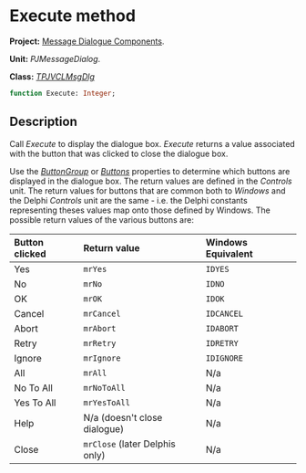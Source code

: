 # Execute method #

**Project:** [Message Dialogue Components](MessageDialogComponents.md).

**Unit:** _PJMessageDialog_.

**Class:** _[TPJVCLMsgDlg](TPJVCLMsgDlg.md)_

```pascal
function Execute: Integer;
```

## Description ##

Call _Execute_ to display the dialogue box. _Execute_ returns a value associated with the button that was clicked to close the dialogue box.

Use the _[ButtonGroup](TPJVCLMsgDlgButtonGroup.md)_ or _[Buttons](TPJVCLMsgDlgButtons.md)_ properties to determine which buttons are displayed in the dialogue box. The return values are defined in the _Controls_ unit. The return values for buttons that are common both to _Windows_ and the Delphi _Controls_ unit are the same - i.e. the Delphi constants representing theses values map onto those defined by Windows. The possible return values of the various buttons are:

| **Button clicked** | **Return value** | **Windows Equivalent** |
|:-------------------|:-----------------|:-----------------------|
| Yes | `mrYes` | `IDYES` |
| No | `mrNo` | `IDNO` |
| OK | `mrOK` | `IDOK` |
| Cancel | `mrCancel` | `IDCANCEL` |
| Abort | `mrAbort` | `IDABORT` |
| Retry | `mrRetry` | `IDRETRY` |
| Ignore | `mrIgnore` | `IDIGNORE` |
| All | `mrAll` | N/a |
| No To All | `mrNoToAll` | N/a |
| Yes To All | `mrYesToAll` | N/a |
| Help | N/a (doesn't close dialogue) | N/a |
| Close | `mrClose` (later Delphis only) | N/a |
